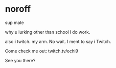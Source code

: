 # noroff

sup mate

why u lurking
other than school I do work.

also i twitch. my arm. 
No wait. I ment to say i Twitch.

Come check me out: twitch.tv/ochi9

See you there?
